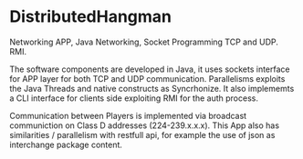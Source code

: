 # DistributedHangman
Networking APP, Java Networking, Socket Programming TCP and UDP. RMI.

The software components are developed in Java, it uses sockets interface for APP layer for both TCP and UDP communication.
Parallelisms exploits the Java Threads and native constructs as Syncrhonize.
It also implememts a CLI interface for clients side exploiting RMI for the auth process.

Communication between Players is implemented via broadcast communiction on Class D addresses (224-239.x.x.x).
This App also has similarities / parallelism with restfull api, for example the use of json as interchange package content.
